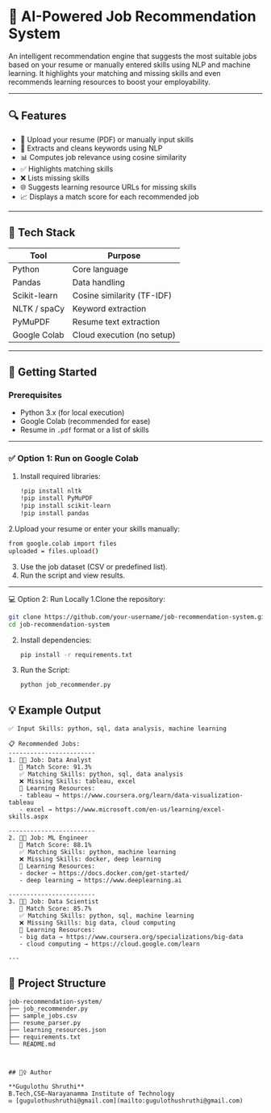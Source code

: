 # 🤖 AI-Powered Job Recommendation System

An intelligent recommendation engine that suggests the most suitable jobs based on your resume or manually entered skills using NLP and machine learning. It highlights your matching and missing skills and even recommends learning resources to boost your employability.

---

## 🔍 Features

- 📄 Upload your resume (PDF) or manually input skills  
- 🧠 Extracts and cleans keywords using NLP  
- 📊 Computes job relevance using cosine similarity  
- ✅ Highlights matching skills  
- ❌ Lists missing skills  
- 🌐 Suggests learning resource URLs for missing skills  
- 📈 Displays a match score for each recommended job  

---

## 🧰 Tech Stack

| Tool         | Purpose                        |
|--------------|--------------------------------|
| Python       | Core language                  |
| Pandas       | Data handling                  |
| Scikit-learn | Cosine similarity (TF-IDF)     |
| NLTK / spaCy | Keyword extraction             |
| PyMuPDF      | Resume text extraction         |
| Google Colab | Cloud execution (no setup)     |

---

## 🚀 Getting Started

### Prerequisites
- Python 3.x (for local execution)
- Google Colab (recommended for ease)
- Resume in `.pdf` format or a list of skills

---

### ✅ Option 1: Run on Google Colab

1. Install required libraries:

   ```bash
   !pip install nltk
   !pip install PyMuPDF
   !pip install scikit-learn
   !pip install pandas
   ```

2.Upload your resume or enter your skills manually:

   ```bash
from google.colab import files
uploaded = files.upload()
   ```

3. Use the job dataset (CSV or predefined list).
4. Run the script and view results.

---
💻 Option 2: Run Locally
1.Clone the repository:

   ```bash
  git clone https://github.com/your-username/job-recommendation-system.git
cd job-recommendation-system

   ```

2. Install dependencies:

   ```bash
   pip install -r requirements.txt
   ```

3. Run the Script:

   ```bash
   python job_recommender.py
   ```



## 💡 Example Output


```
✅ Input Skills: python, sql, data analysis, machine learning

📋 Recommended Jobs:
------------------------
1. 🧑‍💼 Job: Data Analyst  
   🎯 Match Score: 91.3%  
   ✅ Matching Skills: python, sql, data analysis  
   ❌ Missing Skills: tableau, excel  
   📘 Learning Resources:  
   - tableau → https://www.coursera.org/learn/data-visualization-tableau  
   - excel → https://www.microsoft.com/en-us/learning/excel-skills.aspx  

------------------------
2. 🧑‍💼 Job: ML Engineer  
   🎯 Match Score: 88.1%  
   ✅ Matching Skills: python, machine learning  
   ❌ Missing Skills: docker, deep learning  
   📘 Learning Resources:  
   - docker → https://docs.docker.com/get-started/  
   - deep learning → https://www.deeplearning.ai  

------------------------
3. 🧑‍💼 Job: Data Scientist  
   🎯 Match Score: 85.7%  
   ✅ Matching Skills: python, sql, machine learning  
   ❌ Missing Skills: big data, cloud computing  
   📘 Learning Resources:  
   - big data → https://www.coursera.org/specializations/big-data  
   - cloud computing → https://cloud.google.com/learn  

---
```

## 📂 Project Structure

```
job-recommendation-system/
├── job_recommender.py
├── sample_jobs.csv
├── resume_parser.py
├── learning_resources.json
├── requirements.txt
└── README.md

```
```


## 🙋‍♀️ Author

**Gugulothu Shruthi**  
B.Tech,CSE—Narayanamma Institute of Technology  
✉️ [gugulothushruthi@gmail.com](mailto:gugulothushruthi@gmail.com)


